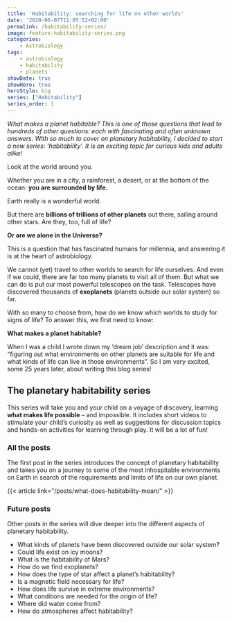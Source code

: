 ```yaml
---
title: 'Habitability: searching for life on other worlds'
date: '2020-06-07T11:05:52+02:00'
permalink: /habitability-series/
image: feature-habitability-series.png
categories:
    - Astrobiology
tags:
    - astrobiology
    - habitability
    - planets
showDate: true
showHero: true
heroStyle: big
series: ["Habitability"]
series_order: 1
---
```


*What makes a planet habitable? This is one of those questions that lead to hundreds of other questions: each with fascinating and often unknown answers. With so much to cover on planetary habitability, I decided to start a new series: ‘habitability’. It is an exciting topic for curious kids and adults alike!*

Look at the world around you.

Whether you are in a city, a rainforest, a desert, or at the bottom of the ocean: **you are surrounded by life.**

Earth really is a wonderful world.

But there are **billions of trillions of other planets** out there, sailing around other stars. Are they, too, full of life?

**Or are we alone in the Universe?**

This is a question that has fascinated humans for millennia, and answering it is at the heart of astrobiology.

We cannot (yet) travel to other worlds to search for life ourselves. And even if we could, there are far too many planets to visit all of them. But what we can do is put our most powerful telescopes on the task. Telescopes have discovered thousands of **exoplanets** (planets outside our solar system) so far.

With so many to choose from, how do we know which worlds to study for signs of life? To answer this, we first need to know:

**What makes a planet habitable?**

When I was a child I wrote down my ‘dream job’ description and it was: “figuring out what environments on other planets are suitable for life and what kinds of life can live in those environments”. So I am very excited, some 25 years later, about writing this blog series!

## The planetary habitability series

This series will take you and your child on a voyage of discovery, learning **what makes life possible** – and impossible. It includes short videos to stimulate your child’s curiosity as well as suggestions for discussion topics and hands-on activities for learning through play. It will be a lot of fun!

### All the posts

The first post in the series introduces the concept of planetary habitability and takes you on a journey to some of the most inhospitable environments on Earth in search of the requirements and limits of life on our own planet.

{{< article link="/posts/what-does-habitability-mean/" >}}

### Future posts

Other posts in the series will dive deeper into the different aspects of planetary habitability.

- What kinds of planets have been discovered outside our solar system?
- Could life exist on icy moons?
- What is the habitability of Mars?
- How do we find exoplanets?
- How does the type of star affect a planet’s habitability?
- Is a magnetic field necessary for life?
- How does life survive in extreme environments?
- What conditions are needed for the origin of life?
- Where did water come from?
- How do atmospheres affect habitability?
